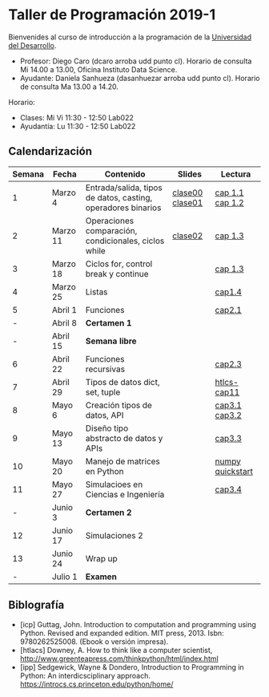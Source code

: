 # Taller de Programación 2019-1

Bienvenides al curso de introducción a la programación de la [Universidad del Desarrollo](http://www.udd.cl).

* Profesor: Diego Caro (dcaro arroba udd punto cl). Horario de consulta Mi 14.00 a 13.00, Oficina Instituto Data Science.
* Ayudante: Daniela Sanhueza (dasanhuezar arroba udd punto cl).  Horario de consulta Ma 13.00 a 14.20. 

Horario:

* Clases: Mi Vi 11:30 - 12:50 Lab022
* Ayudantía: Lu 11:30 - 12:50 Lab022

## Calendarización

Semana | Fecha | Contenido | Slides | Lectura 
------ | ----- | --------- | ------ | -------
1 | Marzo 4 | Entrada/salida, tipos de datos, casting, operadores binarios | [clase00](./clases/clase00-welcome.pdf) [clase01](./clases/clase01-variables.pdf)  | [cap 1.1](https://introcs.cs.princeton.edu/python/11hello)  [cap 1.2](https://introcs.cs.princeton.edu/python/12types) 
2 | Marzo 11 | Operaciones comparación, condicionales, ciclos while | [clase02](clases/clase02-expresiones.pdf) |[cap 1.3](https://introcs.cs.princeton.edu/python/13flow/)
3 | Marzo 18 | Ciclos for, control break y continue |  | [cap 1.3](https://introcs.cs.princeton.edu/python/13flow/)
4 | Marzo 25 | Listas |  | [cap1.4](https://introcs.cs.princeton.edu/python/14array/)
5 | Abril 1 | Funciones |  | [cap2.1](https://introcs.cs.princeton.edu/python/21function/)
- | Abril 8 | **Certamen 1** | | 
- | Abril 15 | **Semana libre** | |
6 | Abril 22 | Funciones recursivas | | [cap2.3](https://introcs.cs.princeton.edu/python/23recursion/)
7 | Abril 29 | Tipos de datos dict, set, tuple | | [htlcs-cap11](http://www.greenteapress.com/thinkpython/html/thinkpython012.html)
8 | Mayo 6 | Creación tipos de datos, API | | [cap3.1](https://introcs.cs.princeton.edu/python/31datatype/) [cap3.2](https://introcs.cs.princeton.edu/python/32class/)
9 | Mayo 13 | Diseño tipo abstracto de datos y APIs | | [cap3.3](https://introcs.cs.princeton.edu/python/33design/)
10 | Mayo 20 | Manejo de matrices en Python |  | [numpy quickstart](https://docs.scipy.org/doc/numpy-1.16.1/user/quickstart.html)
11 | Mayo 27 | Simulacioes en Ciencias e Ingeniería | | [cap3.4](https://introcs.cs.princeton.edu/python/34nbody/)
- | Junio 3 | **Certamen 2** |  | 
12 | Junio 17 | Simulaciones 2 |  |
13 | Junio 24 | Wrap up |  |
- | Julio 1 | **Examen** |  | 

## Biblografía
* [icp] Guttag, John. Introduction to computation and programming using Python. Revised and expanded edition. MIT press, 2013. Isbn: 9780262525008. (Ebook o versión impresa).
* [htlacs] Downey, A. How to think like a computer scientist, http://www.greenteapress.com/thinkpython/html/index.html
* [ipp] Sedgewick, Wayne & Dondero, Introduction to Programming in Python: An interdicsciplinary approach. https://introcs.cs.princeton.edu/python/home/ 
